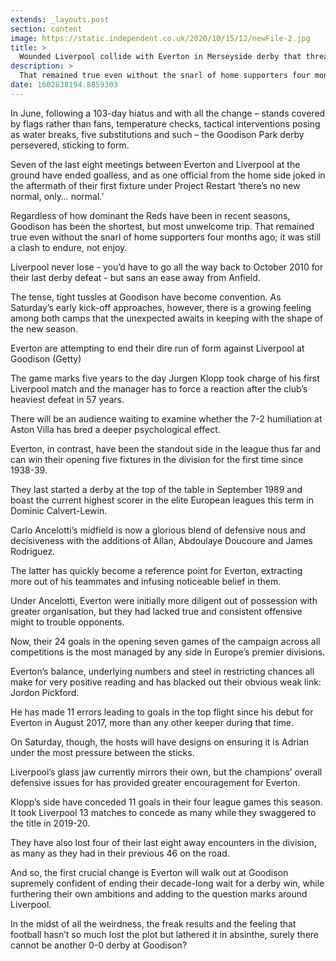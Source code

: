 ```yaml
--- 
extends: _layouts.post 
section: content 
image: https://static.independent.co.uk/2020/10/15/12/newFile-2.jpg 
title: > 
  Wounded Liverpool collide with Everton in Merseyside derby that threatens to defy convention 
description: > 
  That remained true even without the snarl of home supporters four months ago; it was still a clash to endure, not enjoy.Liverpool never lose - you’d have to go all the way back to October 2010 for their last derby defeat - but sans an ease away from Anfield.Liverpool’s glass jaw currently mirrors their own, but the champions’ overall defensive issues for has provided greater encouragement for Everton.It took Liverpool 13 matches to concede as many while they swaggered to the title in 2019-20.And so, the first crucial change is Everton will walk out at Goodison supremely confident of ending their decade-long wait for a derby win, while furthering their own ambitions and adding to the question marks around Liverpool. 
date: 1602838194.8859303 
--- 
```

In June, following a 103-day hiatus and with all the change – stands covered by flags rather than fans, temperature checks, tactical interventions posing as water breaks, five substitutions and such – the Goodison Park derby persevered, sticking to form.

Seven of the last eight meetings between Everton and Liverpool at the ground have ended goalless, and as one official from the home side joked in the aftermath of their first fixture under Project Restart ‘there’s no new normal, only… normal.’

Regardless of how dominant the Reds have been in recent seasons, Goodison has been the shortest, but most unwelcome trip. That remained true even without the snarl of home supporters four months ago; it was still a clash to endure, not enjoy.

Liverpool never lose - you’d have to go all the way back to October 2010 for their last derby defeat - but sans an ease away from Anfield.

The tense, tight tussles at Goodison have become convention. As Saturday’s early kick-off approaches, however, there is a growing feeling among both camps that the unexpected awaits in keeping with the shape of the new season.

Everton are attempting to end their dire run of form against Liverpool at Goodison (Getty)

The game marks five years to the day Jurgen Klopp took charge of his first Liverpool match and the manager has to force a reaction after the club’s heaviest defeat in 57 years.

There will be an audience waiting to examine whether the 7-2 humiliation at Aston Villa has bred a deeper psychological effect.

Everton, in contrast, have been the standout side in the league thus far and can win their opening five fixtures in the division for the first time since 1938-39.

They last started a derby at the top of the table in September 1989 and boast the current highest scorer in the elite European leagues this term in Dominic Calvert-Lewin.

Carlo Ancelotti’s midfield is now a glorious blend of defensive nous and decisiveness with the additions of Allan, Abdoulaye Doucoure and James Rodriguez.

The latter has quickly become a reference point for Everton, extracting more out of his teammates and infusing noticeable belief in them.

Under Ancelotti, Everton were initially more diligent out of possession with greater organisation, but they had lacked true and consistent offensive might to trouble opponents.

Now, their 24 goals in the opening seven games of the campaign across all competitions is the most managed by any side in Europe’s premier divisions.

Everton’s balance, underlying numbers and steel in restricting chances all make for very positive reading and has blacked out their obvious weak link: Jordon Pickford.

He has made 11 errors leading to goals in the top flight since his debut for Everton in August 2017, more than any other keeper during that time.

On Saturday, though, the hosts will have designs on ensuring it is Adrian under the most pressure between the sticks.

Liverpool’s glass jaw currently mirrors their own, but the champions’ overall defensive issues for has provided greater encouragement for Everton.

Klopp’s side have conceded 11 goals in their four league games this season. It took Liverpool 13 matches to concede as many while they swaggered to the title in 2019-20.

They have also lost four of their last eight away encounters in the division, as many as they had in their previous 46 on the road.

And so, the first crucial change is Everton will walk out at Goodison supremely confident of ending their decade-long wait for a derby win, while furthering their own ambitions and adding to the question marks around Liverpool.

In the midst of all the weirdness, the freak results and the feeling that football hasn’t so much lost the plot but lathered it in absinthe, surely there cannot be another 0-0 derby at Goodison?
